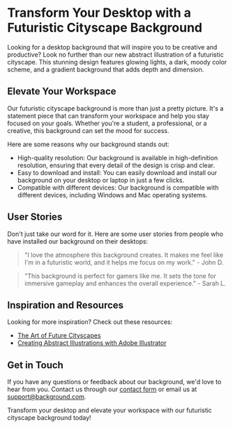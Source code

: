 <!--font:Exo 2-->

# Transform Your Desktop with a Futuristic Cityscape Background

Looking for a desktop background that will inspire you to be creative and productive? Look no further than our new abstract illustration of a futuristic cityscape. This stunning design features glowing lights, a dark, moody color scheme, and a gradient background that adds depth and dimension.

## Elevate Your Workspace

Our futuristic cityscape background is more than just a pretty picture. It's a statement piece that can transform your workspace and help you stay focused on your goals. Whether you're a student, a professional, or a creative, this background can set the mood for success.

Here are some reasons why our background stands out:

- High-quality resolution: Our background is available in high-definition resolution, ensuring that every detail of the design is crisp and clear.
- Easy to download and install: You can easily download and install our background on your desktop or laptop in just a few clicks.
- Compatible with different devices: Our background is compatible with different devices, including Windows and Mac operating systems.

## User Stories

Don't just take our word for it. Here are some user stories from people who have installed our background on their desktops:

> "I love the atmosphere this background creates. It makes me feel like I'm in a futuristic world, and it helps me focus on my work." - John D.

> "This background is perfect for gamers like me. It sets the tone for immersive gameplay and enhances the overall experience." - Sarah L.

## Inspiration and Resources

Looking for more inspiration? Check out these resources:

- [The Art of Future Cityscapes](#)
- [Creating Abstract Illustrations with Adobe Illustrator](#)

## Get in Touch

If you have any questions or feedback about our background, we'd love to hear from you. Contact us through our [contact form](#) or email us at support@background.com.

Transform your desktop and elevate your workspace with our futuristic cityscape background today!

<!--

Write me content for website with wallpaper which alt text is:

"A wallpaper featuring an abstract illustration of a futuristic cityscape, with glowing lights and a dark and moody color scheme, set against a gradient background."

The name/title of the page should not be 1:1 copy of the alt text but rather a real content of the website which is using this wallpaper.

- Use markdown format 
- Start with heading
- Heading should be short and concise
- The content should look like a real website 
- The website should not be about the wallpaper, wallpaper is just a related background
- Heading should be contain work "wallpaper" or "background"
- Include real sections like references, contact, user stories, etc. use things relevant to the page purpose.
- Feel free to use structure like headings, bullets, numbering, blockquotes, paragraphs, horizontal lines, etc.
- You can use formatting like bold or _italic_
- You can include UTF-8 emojis
- Links should be only #hash anchors (and you can refer to the document itself)
- Do not include images


---


# Futuristic Cityscape Wallpaper for Your Desktop Background

Make your desktop stand out with our new wallpaper featuring an abstract illustration of a futuristic cityscape. The wallpaper showcases glowing lights and a dark, moody color scheme set against a gradient background that adds depth to the overall design.

## Why Choose Our Wallpaper?

Our wallpaper is not just a pretty background; it's a statement piece that can inspire creativity and productivity. With its futuristic cityscape design, it can transport you to another world and help you focus on your work or studies.

Here are some reasons why you should choose our wallpaper:

- High-quality resolution: Our wallpaper is available in high-definition resolution, ensuring that every detail of the design is crisp and clear.
- Easy to download and install: You can easily download and install our wallpaper on your desktop or laptop in just a few clicks.
- Compatible with different devices: Our wallpaper is compatible with different devices, including Windows and Mac operating systems.

## User Stories

Our wallpaper has received positive feedback from users who have installed it on their desktops. Here are some user stories:

> "I love the futuristic cityscape design of this wallpaper. It makes me feel like I'm in a sci-fi movie, and it helps me stay focused on my work." - John D.

> "This wallpaper is perfect for gamers like me. It sets the mood for immersive gameplay and enhances the overall experience." - Sarah L.

## References

If you're interested in learning more about the design inspiration behind our wallpaper, check out these references:

- [The Art of Future Cityscapes](#)
- [Creating Abstract Illustrations with Adobe Illustrator](#)

## Contact Us

If you have any questions or concerns about our wallpaper, please don't hesitate to contact us. You can reach us through our [contact form](#) or email us at support@wallpaper.com.

Get inspired and download our futuristic cityscape wallpaper today!


---


Heading should not include word "wallpaper". The website should not be about the wallpaper itself, wallpaper is just a related background, rewrite whole content.


---


# Transform Your Desktop with a Futuristic Cityscape Background

Looking for a desktop background that will inspire you to be creative and productive? Look no further than our new abstract illustration of a futuristic cityscape. This stunning design features glowing lights, a dark, moody color scheme, and a gradient background that adds depth and dimension.

## Elevate Your Workspace

Our futuristic cityscape background is more than just a pretty picture. It's a statement piece that can transform your workspace and help you stay focused on your goals. Whether you're a student, a professional, or a creative, this background can set the mood for success.

Here are some reasons why our background stands out:

- High-quality resolution: Our background is available in high-definition resolution, ensuring that every detail of the design is crisp and clear.
- Easy to download and install: You can easily download and install our background on your desktop or laptop in just a few clicks.
- Compatible with different devices: Our background is compatible with different devices, including Windows and Mac operating systems.

## User Stories

Don't just take our word for it. Here are some user stories from people who have installed our background on their desktops:

> "I love the atmosphere this background creates. It makes me feel like I'm in a futuristic world, and it helps me focus on my work." - John D.

> "This background is perfect for gamers like me. It sets the tone for immersive gameplay and enhances the overall experience." - Sarah L.

## Inspiration and Resources

Looking for more inspiration? Check out these resources:

- [The Art of Future Cityscapes](#)
- [Creating Abstract Illustrations with Adobe Illustrator](#)

## Get in Touch

If you have any questions or feedback about our background, we'd love to hear from you. Contact us through our [contact form](#) or email us at support@background.com.

Transform your desktop and elevate your workspace with our futuristic cityscape background today!

-->
